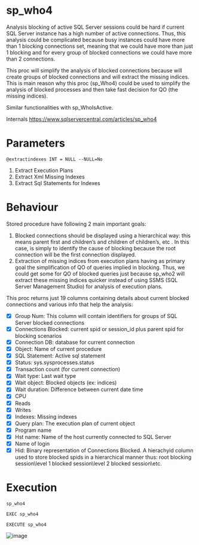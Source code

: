 # sp_who4

Analysis blocking of active SQL Server sessions could be hard if current SQL Server instance has a high number of active connections. Thus, this analysis could be complicated because busy instances could have more than 1 blocking connections set, meaning that we could have more than just 1 blocking and for every group of blocked connections we could have more than 2 connections. 

This proc will simplify the analysis of blocked connections because will create groups of blocked connections and will extract the missing indices. This is main reason why this proc (sp_Who4) could be used to simplify the analysis of blocked processes and then take fast decision for QO (the missing indices).

Similar functionalities with sp_WhoIsActive.
   
Internals https://www.sqlservercentral.com/articles/sp_who4

# Parameters

`@extractindexes INT = NULL --NULL=No`
1. Extract Execution Plans 
2. Extract Xml Missing Indexes
8. Extract Sql Statements for Indexes

# Behaviour

Stored procedure have following 2 main important goals: 
1. Blocked connections should be displayed using a hierarchical way: this means parent first and children’s and children of children’s, etc . In this case, is simply to identify the cause of blocking because the root connection will be the first connection displayed.
2. Extraction of missing indices from execution plans having as primary goal the simplification of QO of queries implied in blocking. Thus, we could get some  for QO of blocked queries just because sp_who2 will extract these missing indices quicker instead of using SSMS (SQL Server Management Studio) for analysis of execution plans.

This proc returns just 19 columns containing details about current blocked connections and various info that help the analysis: 
- [x] Group Num: This column will contain identifiers for groups of SQL Server blocked connections
- [x] Connections Blocked: current spid  or session_id  plus parent spid for blocking scenarios
- [x] Connection DB: database for current connection
- [x] Object: Name of current procedure
- [x] SQL Statement: Active sql statement 
- [x] Status: sys.sysprocesses.status
- [x] Transaction count (for current connection)
- [x] Wait type: Last wait type
- [x] Wait object: Blocked objects (ex: indices)
- [x] Wait duration: Difference between current date time 
- [x] CPU
- [x] Reads
- [x] Writes
- [x] Indexes: Missing indexes
- [x] Query plan: The execution plan of current object
- [x] Program name
- [x] Hst name: Name of the host currently connected to SQL Server
- [x] Name of login
- [x] Hid: Binary representation of Connections Blocked. A hierachyid column used to store blocked spids in a hierarchical manner thus: root blocking session\level 1 blocked session\level 2 blocked session\etc. 

# Execution  

`sp_who4`

`EXEC sp_who4`

`EXECUTE sp_who4`

![image](https://user-images.githubusercontent.com/62909052/137621730-07e821f8-ce36-4889-bbb6-1636b4185097.png)

